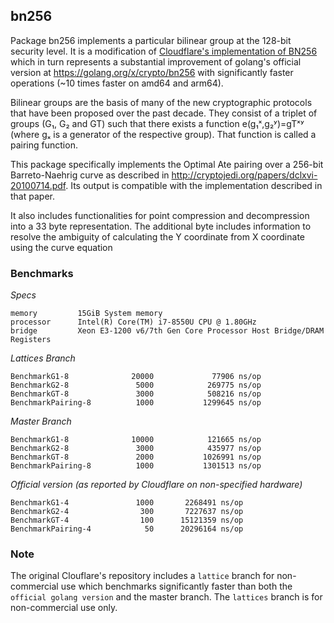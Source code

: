 bn256
-----

Package bn256 implements a particular bilinear group at the 128-bit security
level. It is a modification of [Cloudflare's implementation of BN256](https://github.com/cloudflare/bn256) 
which in turn represents a substantial improvement of golang's official version at
https://golang.org/x/crypto/bn256 with significantly faster operations (~10 times faster on
amd64 and arm64).

Bilinear groups are the basis of many of the new cryptographic protocols that
have been proposed over the past decade. They consist of a triplet of groups
(G₁, G₂ and GT) such that there exists a function e(g₁ˣ,g₂ʸ)=gTˣʸ (where gₓ is a
generator of the respective group). That function is called a pairing function.

This package specifically implements the Optimal Ate pairing over a 256-bit
Barreto-Naehrig curve as described in
http://cryptojedi.org/papers/dclxvi-20100714.pdf. Its output is compatible with
the implementation described in that paper.

It also includes functionalities for point compression and decompression into 
a 33 byte representation. The additional byte includes information to resolve 
the ambiguity of calculating the Y coordinate from X coordinate using the curve 
equation

### Benchmarks

*Specs*

```
memory         15GiB System memory
processor      Intel(R) Core(TM) i7-8550U CPU @ 1.80GHz
bridge         Xeon E3-1200 v6/7th Gen Core Processor Host Bridge/DRAM Registers
```

*Lattices Branch*

```
BenchmarkG1-8              20000             77906 ns/op
BenchmarkG2-8               5000            269775 ns/op
BenchmarkGT-8               3000            508216 ns/op
BenchmarkPairing-8          1000           1299645 ns/op
```

*Master Branch*

```
BenchmarkG1-8              10000            121665 ns/op
BenchmarkG2-8               3000            435977 ns/op
BenchmarkGT-8               2000           1026991 ns/op
BenchmarkPairing-8          1000           1301513 ns/op
```

*Official version (as reported by Cloudflare on non-specified hardware)*

```
BenchmarkG1-4        	    1000	   2268491 ns/op
BenchmarkG2-4        	     300	   7227637 ns/op
BenchmarkGT-4        	     100	  15121359 ns/op
BenchmarkPairing-4   	      50	  20296164 ns/op
```

### Note
The original Clouflare's repository includes a `lattice` branch for non-commercial 
use which benchmarks significantly faster than both the `official golang version` and the master branch. 
The `lattices` branch is for non-commercial use only.
